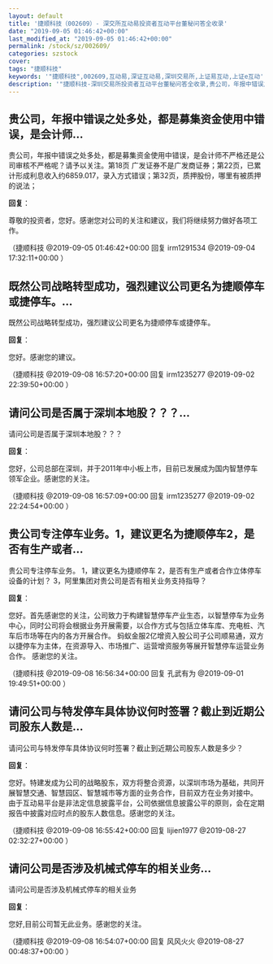 ```yaml
---
layout: default
title: '捷顺科技（002609）- 深交所互动易投资者互动平台董秘问答全收录'
date: "2019-09-05 01:46:42+00:00"
last_modified_at: "2019-09-05 01:46:42+00:00"
permalink: /stock/sz/002609/
categories: szstock
cover: 
tags: "捷顺科技"
keywords: '"捷顺科技",002609,互动易,深证互动易,深圳交易所,上证易互动,上证e互动'
description: '"捷顺科技-深圳交易所投资者互动平台董秘问答全收录,贵公司，年报中错误之处多处，都是募集资金使用中错误，是会计师不严格还是公司审核不严格呢？请予以关注。第18页 广发证券不是广发商证券；第22页，已累计形成利息收入约6859.017，录入方式错误；第32页，质押股份，哪里有被质押的说法；"'
---
```


## 贵公司，年报中错误之处多处，都是募集资金使用中错误，是会计师...

贵公司，年报中错误之处多处，都是募集资金使用中错误，是会计师不严格还是公司审核不严格呢？请予以关注。第18页 广发证券不是广发商证券；第22页，已累计形成利息收入约6859.017，录入方式错误；第32页，质押股份，哪里有被质押的说法；

**回复**：

尊敬的投资者，您好。感谢您对公司的关注和建议，我们将继续努力做好各项工作。 

（捷顺科技  @2019-09-05 01:46:42+00:00 回复 irm1291534  @2019-09-04 17:32:11+00:00 ）

## 既然公司战略转型成功，强烈建议公司更名为捷顺停车或捷停车。...

既然公司战略转型成功，强烈建议公司更名为捷顺停车或捷停车。

**回复**：

您好。感谢您的建议。 

（捷顺科技  @2019-09-08 16:57:20+00:00 回复 irm1235277  @2019-09-02 22:39:50+00:00 ）

## 请问公司是否属于深圳本地股？？？...

请问公司是否属于深圳本地股？？？

**回复**：

您好，公司总部在深圳，并于2011年中小板上市，目前已发展成为国内智慧停车领军企业。感谢您的关注。 

（捷顺科技  @2019-09-08 16:57:09+00:00 回复 irm1235277  @2019-09-02 22:24:54+00:00 ）

## 贵公司专注停车业务。1，建议更名为捷顺停车2，是否有生产或者...

贵公司专注停车业务。
1，建议更名为捷顺停车
2，是否有生产或者合作立体停车设备的计划？
3，阿里集团对贵公司是否有相关业务支持指导？

**回复**：

您好。首先感谢您的关注，公司致力于构建智慧停车产业生态，以智慧停车为业务中心，同时公司将会根据业务开展需要，以合作方式与包括立体车库、充电桩、汽车后市场等在内的各方开展合作。
蚂蚁金服2亿增资入股公司子公司顺易通，双方以捷停车为主体，在资源导入、市场推广、运营增资服务等展开智慧停车运营业务合作。
感谢您的关注。 

（捷顺科技  @2019-09-08 16:56:34+00:00 回复 孔武有为  @2019-09-01 19:49:51+00:00 ）

## 请问公司与特发停车具体协议何时签署？截止到近期公司股东人数是...

请问公司与特发停车具体协议何时签署？截止到近期公司股东人数是多少？

**回复**：

您好。特建发成为公司的战略股东，双方将整合资源，以深圳市场为基础，共同开展智慧交通、智慧园区、智慧城市等方面的业务合作，目前双方在业务对接中。
由于互动易平台是非法定信息披露平台，公司依据信息披露公平的原则，会在定期报告中披露对应时点的股东人数信息。感谢您的关注。 

（捷顺科技  @2019-09-08 16:55:42+00:00 回复 lijien1977  @2019-08-27 02:32:27+00:00 ）

## 请问公司是否涉及机械式停车的相关业务...

请问公司是否涉及机械式停车的相关业务

**回复**：

您好,目前公司暂无此业务。感谢您的关注。 

（捷顺科技  @2019-09-08 16:54:07+00:00 回复 风风火火  @2019-08-27 00:48:37+00:00 ）


